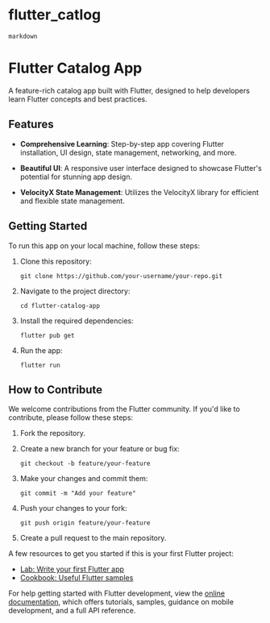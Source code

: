 # flutter_catlog


```markdown```
# Flutter Catalog App

A feature-rich catalog app built with Flutter, designed to help developers learn Flutter concepts and best practices.



## Features

- **Comprehensive Learning**: Step-by-step app covering Flutter installation, UI design, state management, networking, and more.

- **Beautiful UI**: A responsive user interface designed to showcase Flutter's potential for stunning app design.

- **VelocityX State Management**: Utilizes the VelocityX library for efficient and flexible state management.

## Getting Started

To run this app on your local machine, follow these steps:

1. Clone this repository:

   ```
   git clone https://github.com/your-username/your-repo.git
   ```

2. Navigate to the project directory:

   ```
   cd flutter-catalog-app
   ```

3. Install the required dependencies:

   ```
   flutter pub get
   ```

4. Run the app:

   ```
   flutter run
   ```

## How to Contribute

We welcome contributions from the Flutter community. If you'd like to contribute, please follow these steps:

1. Fork the repository.

2. Create a new branch for your feature or bug fix:

   ```
   git checkout -b feature/your-feature
   ```

3. Make your changes and commit them:

   ```
   git commit -m "Add your feature"
   ```

4. Push your changes to your fork:

   ```
   git push origin feature/your-feature
   ```

5. Create a pull request to the main repository.


A few resources to get you started if this is your first Flutter project:

- [Lab: Write your first Flutter app](https://docs.flutter.dev/get-started/codelab)
- [Cookbook: Useful Flutter samples](https://docs.flutter.dev/cookbook)

For help getting started with Flutter development, view the
[online documentation](https://docs.flutter.dev/), which offers tutorials,
samples, guidance on mobile development, and a full API reference.
